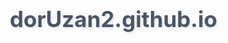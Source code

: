# dorUzan2.github.io
<!DOCTYPE html>
<html lang="he" dir="rtl">
<head>
    <meta charset="UTF-8">
    <meta name="viewport" content="width=device-width, initial-scale=1.0">
    <title>משחק הצ'ייסר - מושגים אקדמיים</title>
    <style>
        * {
            margin: 0;
            padding: 0;
            box-sizing: border-box;
        }

        body {
            font-family: 'Segoe UI', Tahoma, Geneva, Verdana, sans-serif;
            background: linear-gradient(135deg, #667eea 0%, #764ba2 100%);
            min-height: 100vh;
            display: flex;
            justify-content: center;
            align-items: center;
            padding: 20px;
        }

        .game-container {
            background: white;
            border-radius: 20px;
            box-shadow: 0 20px 60px rgba(0,0,0,0.3);
            max-width: 800px;
            width: 100%;
            padding: 30px;
            text-align: center;
            position: relative;
            overflow: hidden;
        }

        .game-container::before {
            content: '';
            position: absolute;
            top: -50%;
            left: -50%;
            width: 200%;
            height: 200%;
            background: radial-gradient(circle, rgba(102,126,234,0.1) 0%, transparent 50%);
            animation: rotate 20s linear infinite;
        }

        @keyframes rotate {
            0% { transform: rotate(0deg); }
            100% { transform: rotate(360deg); }
        }

        .content {
            position: relative;
            z-index: 1;
        }

        h1 {
            color: #4a5568;
            font-size: 2.5em;
            margin-bottom: 10px;
            text-shadow: 2px 2px 4px rgba(0,0,0,0.1);
        }

        .subtitle {
            color: #718096;
            font-size: 1.2em;
            margin-bottom: 30px;
        }

        .game-area {
            margin: 30px 0;
        }

        .score-board {
            display: flex;
            justify-content: space-around;
            margin-bottom: 30px;
            background: linear-gradient(45deg, #f7fafc, #edf2f7);
            padding: 20px;
            border-radius: 15px;
            box-shadow: inset 0 2px 10px rgba(0,0,0,0.1);
        }

        .score-item {
            text-align: center;
        }

        .score-label {
            font-size: 0.9em;
            color: #718096;
            margin-bottom: 5px;
        }

        .score-value {
            font-size: 2em;
            font-weight: bold;
            color: #4a5568;
        }

        .question-card {
            background: linear-gradient(135deg, #4facfe 0%, #00f2fe 100%);
            color: white;
            padding: 30px;
            border-radius: 15px;
            margin-bottom: 20px;
            box-shadow: 0 10px 30px rgba(79, 172, 254, 0.3);
            transform: translateY(0);
            transition: transform 0.3s ease;
        }

        .question-card:hover {
            transform: translateY(-5px);
        }

        .question {
            font-size: 1.3em;
            font-weight: bold;
            margin-bottom: 20px;
            line-height: 1.5;
        }

        .options {
            display: grid;
            grid-template-columns: 1fr 1fr;
            gap: 15px;
            margin-top: 20px;
        }

        .option {
            background: rgba(255,255,255,0.2);
            border: 2px solid rgba(255,255,255,0.3);
            color: white;
            padding: 15px 20px;
            border-radius: 10px;
            cursor: pointer;
            transition: all 0.3s ease;
            font-size: 1em;
            backdrop-filter: blur(10px);
        }

        .option:hover {
            background: rgba(255,255,255,0.3);
            border-color: rgba(255,255,255,0.8);
            transform: scale(1.05);
        }

        .option.correct {
            background: #48bb78;
            border-color: #48bb78;
            animation: pulse 0.5s;
        }

        .option.incorrect {
            background: #f56565;
            border-color: #f56565;
            animation: shake 0.5s;
        }

        @keyframes pulse {
            0%, 100% { transform: scale(1); }
            50% { transform: scale(1.1); }
        }

        @keyframes shake {
            0%, 100% { transform: translateX(0); }
            25% { transform: translateX(-5px); }
            75% { transform: translateX(5px); }
        }

        .controls {
            margin-top: 30px;
        }

        .btn {
            background: linear-gradient(45deg, #667eea, #764ba2);
            color: white;
            border: none;
            padding: 15px 30px;
            border-radius: 25px;
            font-size: 1.1em;
            cursor: pointer;
            margin: 0 10px;
            box-shadow: 0 5px 15px rgba(118, 75, 162, 0.3);
            transition: all 0.3s ease;
        }

        .btn:hover {
            transform: translateY(-2px);
            box-shadow: 0 8px 25px rgba(118, 75, 162, 0.4);
        }

        .btn:active {
            transform: translateY(0);
        }

        .progress-bar {
            background: #e2e8f0;
            height: 10px;
            border-radius: 5px;
            margin: 20px 0;
            overflow: hidden;
        }

        .progress-fill {
            background: linear-gradient(45deg, #48bb78, #38a169);
            height: 100%;
            width: 0%;
            transition: width 0.5s ease;
            border-radius: 5px;
        }

        .result-message {
            margin-top: 20px;
            font-size: 1.2em;
            font-weight: bold;
            padding: 15px;
            border-radius: 10px;
            opacity: 0;
            transform: translateY(20px);
            transition: all 0.3s ease;
        }

        .result-message.show {
            opacity: 1;
            transform: translateY(0);
        }

        .result-message.correct {
            background: #c6f6d5;
            color: #2f855a;
            border: 2px solid #48bb78;
        }

        .result-message.incorrect {
            background: #fed7d7;
            color: #c53030;
            border: 2px solid #f56565;
        }

        .game-over {
            text-align: center;
            padding: 30px;
        }

        .final-score {
            font-size: 3em;
            font-weight: bold;
            color: #667eea;
            margin: 20px 0;
        }

        @media (max-width: 600px) {
            .options {
                grid-template-columns: 1fr;
            }
            
            h1 {
                font-size: 2em;
            }
            
            .score-board {
                flex-direction: column;
                gap: 15px;
            }
        }

        .chaser-animation {
            position: absolute;
            top: 50%;
            right: -100px;
            font-size: 3em;
            animation: chase 3s ease-in-out;
        }

        @keyframes chase {
            0% { right: -100px; }
            50% { right: 50%; }
            100% { right: -100px; }
        }
    </style>
</head>
<body>
    <div class="game-container">
        <div class="content">
            <h1>🎓 משחק הצ'ייסר האקדמי</h1>
            <p class="subtitle">בדקו את הידע שלכם במושגים אקדמיים!</p>

            <div class="score-board">
                <div class="score-item">
                    <div class="score-label">שאלה נוכחית</div>
                    <div class="score-value" id="current-question">1</div>
                </div>
                <div class="score-item">
                    <div class="score-label">ניקוד</div>
                    <div class="score-value" id="score">0</div>
                </div>
                <div class="score-item">
                    <div class="score-label">זמן</div>
                    <div class="score-value" id="timer">30</div>
                </div>
            </div>

            <div class="progress-bar">
                <div class="progress-fill" id="progress"></div>
            </div>

            <div class="game-area" id="game-area">
                <div class="question-card">
                    <div class="question" id="question-text">לחצו "התחל משחק" כדי להתחיל!</div>
                    <div class="options" id="options-container" style="display: none;"></div>
                </div>
                
                <div class="result-message" id="result-message"></div>
            </div>

            <div class="controls">
                <button class="btn" id="start-btn" onclick="startGame()">התחל משחק</button>
                <button class="btn" id="next-btn" onclick="nextQuestion()" style="display: none;">שאלה הבאה</button>
                <button class="btn" id="restart-btn" onclick="restartGame()" style="display: none;">משחק חדש</button>
            </div>
        </div>
    </div>

    <script>
        const questions = [
            {
                question: "מה זו תעודת הסמכה?",
                options: ["מסמך המעיד על הכשרה והעמידה בדרישות בתחום מסוים", "תואר אקדמי", "דיפלומה", "נקודות זכות"],
                correct: 0
            },
            {
                question: "מה זו דיפלומה במערכת מה\"ט?",
                options: ["תואר אקדמי", "תעודה לסיום לימודי הנדסאים", "תעודת הוראה", "תעודת רישוי"],
                correct: 1
            },
            {
                question: "מה זה תואר?",
                options: ["מוסד להשכלה", "חוג באוניברסיטה", "תעודה אקדמית שמוענקת לסטודנטים שהשלימו תכנית לימודים", "נקודות זכות"],
                correct: 2
            },
            {
                question: "מה פירוש הקיצור מל\"ג?",
                options: ["מכון לטכנולוגיה", "מכללה להנדסה", "מכון למחקר", "מועצה להשכלה גבוהה"],
                correct: 3
            },
            {
                question: "על מה אחראי מה\"ט?",
                options: ["מערך המכללות הטכנולוגיות", "אוניברסיטאות", "חוגים אקדמיים", "תוארי דוקטור"],
                correct: 0
            },
            {
                question: "מה זו מכינה?",
                options: ["פקולטה באוניברסיטה", "תוכנית לימודים המכינה לתואר אקדמי או לימודי הנדסאים", "תעודת הסמכה", "סמסטר לימודים"],
                correct: 1
            },
            {
                question: "כמה זמן אורך סמסטר?",
                options: ["10-12 שבועות", "16-18 שבועות", "13-15 שבועות", "20-22 שבועות"],
                correct: 2
            },
            {
                question: "מה הן נקודות זכות?",
                options: ["ציון במבחן", "תעודה אקדמית", "שכר לימוד", "נקודות הניתנות לסטודנט בסיום קורס"],
                correct: 3
            },
            {
                question: "מה זה פרויקט גמר?",
                options: ["עבודה מעמיקה לקבלת תואר הנדסאי/טכנאי", "מבחן סופי", "תעודת הסמכה", "סמסטר לימודים"],
                correct: 0
            },
            {
                question: "מהי פקולטה?",
                options: ["חוג בודד באוניברסיטה", "יחידה העוסקת במחקר ובהוראה המאגדת כמה חוגים", "תעודה אקדמית", "משרד מנהלי"],
                correct: 1
            },
            {
                question: "מה זה חוג?",
                options: ["פקולטה גדולה", "מוסד להשכלה גבוהה", "תחום ידע מתוך הפקולטה", "תואר אקדמי"],
                correct: 2
            },
            {
                question: "מה המשמעות של דיקנט?",
                options: ["תואר אקדמי", "חוג באוניברסיטה", "תעודה של מה\"ט", "משרד או יחידה מנהלית באוניברסיטה"],
                correct: 3
            }
        ];

        let currentQuestionIndex = 0;
        let score = 0;
        let timeLeft = 30;
        let timer;
        let gameActive = false;

        function startGame() {
            gameActive = true;
            currentQuestionIndex = 0;
            score = 0;
            timeLeft = 30;
            
            document.getElementById('start-btn').style.display = 'none';
            document.getElementById('next-btn').style.display = 'none';
            document.getElementById('restart-btn').style.display = 'none';
            document.getElementById('result-message').className = 'result-message';
            
            updateDisplay();
            showQuestion();
            startTimer();
        }

        function showQuestion() {
            if (currentQuestionIndex >= questions.length) {
                endGame();
                return;
            }

            const questionData = questions[currentQuestionIndex];
            document.getElementById('question-text').textContent = questionData.question;
            
            const optionsContainer = document.getElementById('options-container');
            optionsContainer.style.display = 'grid';
            optionsContainer.innerHTML = '';
            
            questionData.options.forEach((option, index) => {
                const button = document.createElement('button');
                button.className = 'option';
                button.textContent = option;
                button.onclick = () => selectAnswer(index);
                optionsContainer.appendChild(button);
            });

            // Reset timer for new question
            timeLeft = 30;
            updateDisplay();
        }

        function selectAnswer(selectedIndex) {
            if (!gameActive) return;

            clearInterval(timer);
            const questionData = questions[currentQuestionIndex];
            const options = document.querySelectorAll('.option');
            const resultMessage = document.getElementById('result-message');

            options.forEach((option, index) => {
                option.onclick = null;
                if (index === questionData.correct) {
                    option.classList.add('correct');
                } else if (index === selectedIndex) {
                    option.classList.add('incorrect');
                }
            });

            if (selectedIndex === questionData.correct) {
                score += Math.max(10, timeLeft);
                resultMessage.textContent = `נכון! 🎉 קיבלתם ${Math.max(10, timeLeft)} נקודות`;
                resultMessage.className = 'result-message correct show';
                
                // Add chaser animation for correct answer
                const chaser = document.createElement('div');
                chaser.innerHTML = '🏃‍♂️';
                chaser.className = 'chaser-animation';
                document.querySelector('.game-container').appendChild(chaser);
                setTimeout(() => chaser.remove(), 3000);
            } else {
                resultMessage.textContent = `לא נכון 😞 התשובה הנכונה היא: ${questionData.options[questionData.correct]}`;
                resultMessage.className = 'result-message incorrect show';
            }

            updateDisplay();
            document.getElementById('next-btn').style.display = 'inline-block';
        }

        function nextQuestion() {
            currentQuestionIndex++;
            document.getElementById('next-btn').style.display = 'none';
            document.getElementById('result-message').className = 'result-message';
            
            if (currentQuestionIndex >= questions.length) {
                endGame();
            } else {
                showQuestion();
                startTimer();
            }
        }

        function startTimer() {
            timer = setInterval(() => {
                timeLeft--;
                updateDisplay();
                
                if (timeLeft <= 0) {
                    clearInterval(timer);
                    selectAnswer(-1); // Auto-select wrong answer when time runs out
                }
            }, 1000);
        }

        function updateDisplay() {
            document.getElementById('current-question').textContent = currentQuestionIndex + 1;
            document.getElementById('score').textContent = score;
            document.getElementById('timer').textContent = timeLeft;
            
            const progress = ((currentQuestionIndex) / questions.length) * 100;
            document.getElementById('progress').style.width = progress + '%';
        }

        function endGame() {
            gameActive = false;
            clearInterval(timer);
            
            const gameArea = document.getElementById('game-area');
            gameArea.innerHTML = `
                <div class="game-over">
                    <h2>🎊 המשחק הסתיים!</h2>
                    <div class="final-score">${score}</div>
                    <p>ענית על ${currentQuestionIndex} מתוך ${questions.length} שאלות</p>
                    <p>${score >= questions.length * 15 ? 'ביצוע מעולה! 🌟' : score >= questions.length * 10 ? 'ביצוע טוב! 👍' : 'כדאי לחזור על החומר 📚'}</p>
                </div>
            `;
            
            document.getElementById('restart-btn').style.display = 'inline-block';
        }

        function restartGame() {
            location.reload();
        }
    </script>
</body>
</html>
